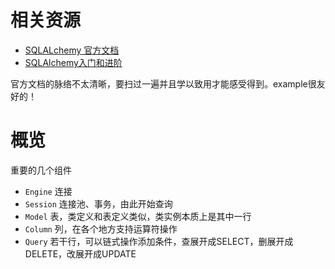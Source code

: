 # 相关资源
- [SQLALchemy 官方文档](https://www.sqlalchemy.org/)
- [SQLAlchemy入门和进阶](https://zhuanlan.zhihu.com/p/27400862)

官方文档的脉络不太清晰，要扫过一遍并且学以致用才能感受得到。example很友好的！       

# 概览
重要的几个组件

- `Engine` 连接
- `Session` 连接池、事务，由此开始查询
- `Model` 表，类定义和表定义类似，类实例本质上是其中一行
- `Column` 列，在各个地方支持运算符操作
- `Query` 若干行，可以链式操作添加条件，查展开成SELECT，删展开成DELETE，改展开成UPDATE